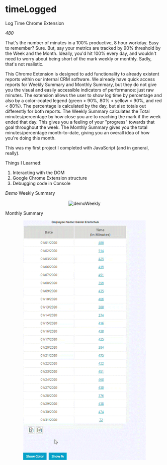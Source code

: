 # timeLogged
Log Time Chrome Extension

_480_

That's the number of minutes in a 100% productive, 8 hour workday. Easy to remember? Sure. But, say your metrics are tracked by 90% threshold by the Week and the Month. Ideally, you'd hit 100% every day, and wouldn't need to worry about being short of the mark weekly or monthly. Sadly, that's not realistic.

This Chrome Extension is designed to add functionality to already existent reports within our internal CRM software. We already have quick access reports for Weekly Summary and Monthly Summary, but they do not give you the visual and easily accessible indicators of performance: just raw minutes. The extension allows the user to show log time by percentage and also by a color-coated legend (green > 90%, 80% < yellow < 90%, and red < 80%). The percentage is calculated by the day, but also totals out differently for both reports. The Weekly Summary calculates the Total minutes/percentage by how close you are to reaching the mark if the week ended that day. This gives you a feeling of your "progress" towards that goal throughout the week. The Monthly Summary gives you the total minutes/percentage month-to-date, giving you an overall idea of how you're doing this month.

This was my first project I completed with JavaScript (and in general, really). 

Things I Learned:
1. Interacting with the DOM
2. Google Chrome Extension structure
3. Debugging code in Console

_Demo_
Weekly Summary

<p align="center">
  <img src="/images/demo/weeklySummary.gif" width="390px" align="center" alt="demoWeekly" />
</p>

Monthly Summary
<p align="center">
  <img src="/images/demo/monthlySummary.gif" width="390px" align="center" alt="demoMonthly" />
</p>
